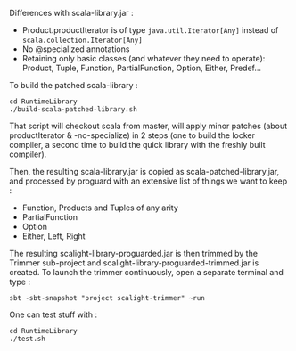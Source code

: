 Differences with scala-library.jar :

*   Product.productIterator is of type `java.util.Iterator[Any]` instead of `scala.collection.Iterator[Any]`
*   No @specialized annotations
*   Retaining only basic classes (and whatever they need to operate): Product, Tuple, Function, PartialFunction, Option, Either, Predef...

To build the patched scala-library :

	cd RuntimeLibrary
	./build-scala-patched-library.sh
	
That script will checkout scala from master, will apply minor patches (about productIterator & -no-specialize) in 2 steps (one to build the locker compiler, a second time to build the quick library with the freshly built compiler).

Then, the resulting scala-library.jar is copied as scala-patched-library.jar, and processed by proguard with an extensive list of things we want to keep :
*   Function, Products and Tuples of any arity
*   PartialFunction
*   Option
*   Either, Left, Right

The resulting scalight-library-proguarded.jar is then trimmed by the Trimmer sub-project and scalight-library-proguarded-trimmed.jar is created.
To launch the trimmer continuously, open a separate terminal and type :

	sbt -sbt-snapshot "project scalight-trimmer" ~run
	
One can test stuff with :

	cd RuntimeLibrary
	./test.sh
